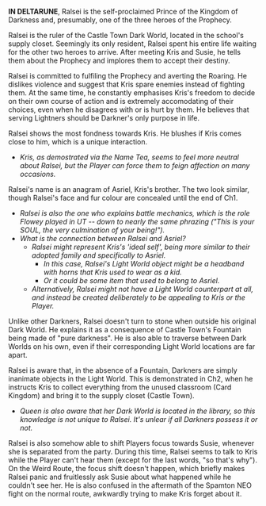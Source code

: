**IN DELTARUNE**, Ralsei is the self-proclaimed Prince of the Kingdom of Darkness and, presumably, one of the three heroes of <a onclick="loadFile('Prophecy.md')">the Prophecy</a>.

Ralsei is the ruler of the Castle Town <a onclick="loadFile('Dark Worlds.md')">Dark World</a>, located in the school's supply closet. Seemingly its only resident, Ralsei spent his entire life waiting for the other two heroes to arrive. After meeting <a onclick="loadFile('Kris.md')">Kris</a> and <a onclick="loadFile('Susie.md')">Susie</a>, he tells them about the Prophecy and implores them to accept their destiny.

Ralsei is committed to fulfiling the Prophecy and averting <a onclick="loadFile('The Roaring.md')">the Roaring</a>. He dislikes violence and suggest that Kris spare enemies instead of fighting them. At the same time, he constantly emphasises Kris's freedom to decide on their own course of action and is extremely accomodating of their choices, even when he disagrees with or is hurt by them. He believes that serving Lightners should be Darkner's only purpose in life.

Ralsei shows the most fondness towards <a onclick="loadFile('Kris.md')">Kris</a>. He blushes if Kris comes close to him, which is a unique interaction.
- _Kris, as demostrated via the Name Tea, seems to feel more neutral about Ralsei, but the Player can force them to feign affection on many occasions._

Ralsei's name is an anagram of <a onclick="loadFile('Asriel.md')">Asriel</a>, Kris's brother. The two look similar, though Ralsei's face and fur colour are concealed until the end of Ch1.
- _Ralsei is also the one who explains battle mechanics, which is the role <a onclick="loadFile('Flowey.md')">Flowey</a> played in UT -- down to nearly the same phrazing ("This is your <a onclick="loadFile('Souls.md')">SOUL</a>, the very culmination of your being!")._
- _What is the connection between Ralsei and Asriel?_
    - _Ralsei might represent Kris's 'ideal self', being  more similar to their adopted family and specifically to Asriel._
        - _In this case, Ralsei's Light World object might be a headband with horns that Kris used to wear as a kid._
        - _Or it could be some item that used to belong to Asriel._
    - _Alternatively, Ralsei might not have a Light World counterpart at all, and instead be created deliberately to be appealing to Kris or the Player._

Unlike other Darkners, Ralsei doesn't turn to stone when outside his original <a onclick="loadFile('Dark World.md')">Dark World</a>. He explains it as a consequence of Castle Town's Fountain being made of "pure darkness". He is also able to traverse between Dark Worlds on his own, even if their corresponding Light World locations are far apart. 

Ralsei is aware that, in the absence of a Fountain, Darkners are simply inanimate objects in the Light World. This is demonstrated in Ch2, when he instructs <a onclick="loadFile('Kris.md')">Kris</a> to collect everything from the unused classroom (Card Kingdom) and bring it to the supply closet (Castle Town).
- _Queen is also aware that her Dark World is located in the library, so this knowledge is not unique to Ralsei. It's unlear if all Darkners possess it or not._

Ralsei is also somehow able to shift Players focus towards <a onclick="loadFile('Susie.md')">Susie</a>, whenever she is separated from the party. During this time, Ralsei seems to talk to Kris while the Player can't hear them (except for the last words, "so that's why").
On the Weird Route, the focus shift doesn't happen, which briefly makes Ralsei panic and fruitlessly ask Susie about what happened while he couldn't see her.
He is also confused in the aftermath of the <a onclick="loadFile('Spamton G. Spamton.md')">Spamton NEO</a> fight on the normal route, awkwardly trying to make Kris forget about it.